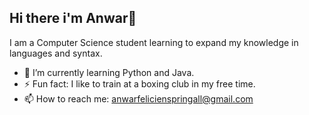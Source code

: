 ## Hi there i'm Anwar👋

<!--
**a-n-w-a-r/a-n-w-a-r** is a ✨ _special_ ✨ repository because its `README.md` (this file) appears on your GitHub profile.

Here are some ideas to get you started:

- 🔭 I’m currently working on ...
- 🌱 I’m currently learning ...
- 👯 I’m looking to collaborate on ...
- 🤔 I’m looking for help with ...
- 💬 Ask me about ...
- 📫 How to reach me: ...
- 😄 Pronouns: ...
- ⚡ Fun fact: ...
-->
I am a Computer Science student learning to expand my knowledge in languages and syntax.
- 🌱 I’m currently learning Python and Java.
- ⚡ Fun fact: I like to train at a boxing club in my free time.
- 📫 How to reach me: anwarfelicienspringall@gmail.com
